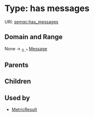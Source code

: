 
# Type: has messages




URI: [semqc:has_messages](http://w3id.org/semqchas_messages)


## Domain and Range

None ->  <sub>0..*</sub> [Message](Message.md)

## Parents


## Children


## Used by

 * [MetricResult](MetricResult.md)

